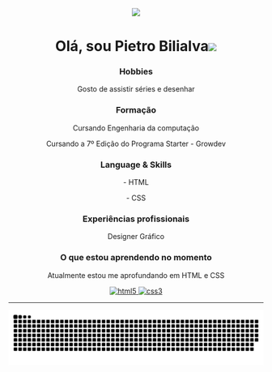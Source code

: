 <p align="center">
  <img style="width:8rem; height:auto" src="https://cdn.dribbble.com/users/1787323/screenshots/10091971/media/d43c019bfeff34be8816481e843ea8c1.png"/>
</p>

<h1 align="center">Olá, sou Pietro Bilialva<img width="30px" src="https://raw.githubusercontent.com/iampavangandhi/iampavangandhi/master/gifs/Hi.gif"></h1>

<h3 align="center">Hobbies</h3>

<p align="center">Gosto de assistir séries e desenhar</p>

<h3 align="center">Formação</h3>
<p align="center"> Cursando Engenharia da computação </p> 
<p align="center"> Cursando a 7º Edição do Programa Starter - Growdev </p>

<h3 align="center"> Language & Skills </h3>

<p align="center">- HTML </p>
<p align="center">- CSS </p>

<h3 align="center"> Experiências profissionais </h3>

<p align="center">Designer Gráfico</p>

<h3 align="center"> O que estou aprendendo no momento</h3>

<p align="center"> Atualmente estou me aprofundando em HTML e CSS</p>

<div align="center">
  <a href="https://www.w3.org/html/" target="_blank"> 
    <img src="https://img.shields.io/badge/html-E34F26.svg?style=for-the-badge&logo=html5&logoColor=white"
      alt="html5"/> 
  </a>
  <a href="https://www.w3schools.com/css/" target="_blank">
    <img src="https://img.shields.io/badge/css-1572B6.svg?style=for-the-badge&logo=css3&logoColor=white"
      alt="css3"/>
  </a> 
</div>

---
<p align="center">
  <img  src="https://raw.githubusercontent.com/Elanza-48/Elanza-48/main/resources/img/github-contribution-grid-snake.svg"
    alt="example" />
</p>
